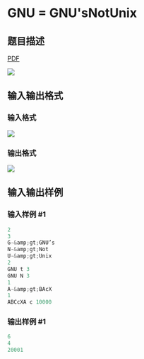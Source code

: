 # GNU = GNU&#039;sNotUnix

## 题目描述

[problemUrl]: https://uva.onlinejudge.org/index.php?option=com_onlinejudge&Itemid=8&category=18&page=show_problem&problem=1566

[PDF](https://uva.onlinejudge.org/external/106/p10625.pdf)

![](https://cdn.luogu.com.cn/upload/vjudge_pic/UVA10625/5312f72e96b5f7f99c432ac14887c47f7b515e15.png)

## 输入输出格式

### 输入格式

![](https://cdn.luogu.com.cn/upload/vjudge_pic/UVA10625/694b2c028bd7b8853033bdad92bb8c0b00ca4e70.png)

### 输出格式

![](https://cdn.luogu.com.cn/upload/vjudge_pic/UVA10625/5124c30f09883322a7c7894632c1617a67a3cf72.png)

## 输入输出样例

### 输入样例 #1

```cpp
2
3
G-&amp;gt;GNU’s
N-&amp;gt;Not
U-&amp;gt;Unix
2
GNU t 3
GNU N 3
1
A-&amp;gt;BAcX
1
ABCcXA c 10000
```


### 输出样例 #1

```cpp
6
4
20001
```


